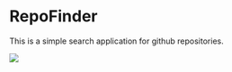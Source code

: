 # RepoFinder
This is a simple search application for github repositories.

![](https://user-images.githubusercontent.com/16746218/48688132-2b96d980-ec08-11e8-8423-6274b881c4c5.gif)
